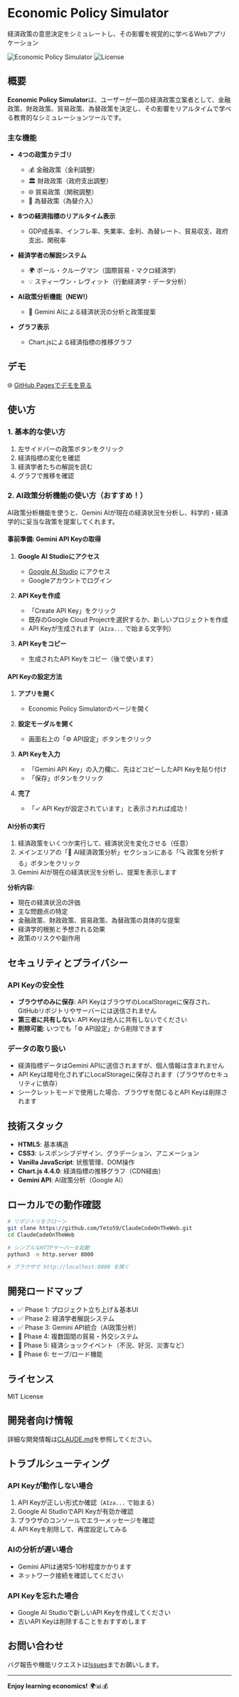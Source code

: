 # Economic Policy Simulator

経済政策の意思決定をシミュレートし、その影響を視覚的に学べるWebアプリケーション

![Economic Policy Simulator](https://img.shields.io/badge/Status-Active-brightgreen)
![License](https://img.shields.io/badge/License-MIT-blue)

## 概要

**Economic Policy Simulator**は、ユーザーが一国の経済政策立案者として、金融政策、財政政策、貿易政策、為替政策を決定し、その影響をリアルタイムで学べる教育的なシミュレーションツールです。

### 主な機能

- **4つの政策カテゴリ**
  - 💰 金融政策（金利調整）
  - 🏛️ 財政政策（政府支出調整）
  - 🌐 貿易政策（関税調整）
  - 💱 為替政策（為替介入）

- **8つの経済指標のリアルタイム表示**
  - GDP成長率、インフレ率、失業率、金利、為替レート、貿易収支、政府支出、関税率

- **経済学者の解説システム**
  - 🌍 ポール・クルーグマン（国際貿易・マクロ経済学）
  - 💡 スティーヴン・レヴィット（行動経済学・データ分析）

- **AI政策分析機能（NEW!）**
  - 🤖 Gemini AIによる経済状況の分析と政策提案

- **グラフ表示**
  - Chart.jsによる経済指標の推移グラフ

## デモ

🌐 [GitHub Pagesでデモを見る](https://teto59.github.io/ClaudeCodeOnTheWeb/)

## 使い方

### 1. 基本的な使い方

1. 左サイドバーの政策ボタンをクリック
2. 経済指標の変化を確認
3. 経済学者たちの解説を読む
4. グラフで推移を確認

### 2. AI政策分析機能の使い方（おすすめ！）

AI政策分析機能を使うと、Gemini AIが現在の経済状況を分析し、科学的・経済学的に妥当な政策を提案してくれます。

#### 事前準備: Gemini API Keyの取得

1. **Google AI Studioにアクセス**
   - [Google AI Studio](https://makersuite.google.com/app/apikey) にアクセス
   - Googleアカウントでログイン

2. **API Keyを作成**
   - 「Create API Key」をクリック
   - 既存のGoogle Cloud Projectを選択するか、新しいプロジェクトを作成
   - API Keyが生成されます（`AIza...` で始まる文字列）

3. **API Keyをコピー**
   - 生成されたAPI Keyをコピー（後で使います）

#### API Keyの設定方法

1. **アプリを開く**
   - Economic Policy Simulatorのページを開く

2. **設定モーダルを開く**
   - 画面右上の「⚙️ API設定」ボタンをクリック

3. **API Keyを入力**
   - 「Gemini API Key」の入力欄に、先ほどコピーしたAPI Keyを貼り付け
   - 「保存」ボタンをクリック

4. **完了**
   - 「✓ API Keyが設定されています」と表示されれば成功！

#### AI分析の実行

1. 経済政策をいくつか実行して、経済状況を変化させる（任意）
2. メインエリアの「🤖 AI経済政策分析」セクションにある「🔍 政策を分析する」ボタンをクリック
3. Gemini AIが現在の経済状況を分析し、提案を表示します

**分析内容:**
- 現在の経済状況の評価
- 主な問題点の特定
- 金融政策、財政政策、貿易政策、為替政策の具体的な提案
- 経済学的根拠と予想される効果
- 政策のリスクや副作用

## セキュリティとプライバシー

### API Keyの安全性

- **ブラウザのみに保存**: API KeyはブラウザのLocalStorageに保存され、GitHubリポジトリやサーバーには送信されません
- **第三者に共有しない**: API Keyは他人に共有しないでください
- **削除可能**: いつでも「⚙️ API設定」から削除できます

### データの取り扱い

- 経済指標データはGemini APIに送信されますが、個人情報は含まれません
- API Keyは暗号化されずにLocalStorageに保存されます（ブラウザのセキュリティに依存）
- シークレットモードで使用した場合、ブラウザを閉じるとAPI Keyは削除されます

## 技術スタック

- **HTML5**: 基本構造
- **CSS3**: レスポンシブデザイン、グラデーション、アニメーション
- **Vanilla JavaScript**: 状態管理、DOM操作
- **Chart.js 4.4.0**: 経済指標の推移グラフ（CDN経由）
- **Gemini API**: AI政策分析（Google AI）

## ローカルでの動作確認

```bash
# リポジトリをクローン
git clone https://github.com/Teto59/ClaudeCodeOnTheWeb.git
cd ClaudeCodeOnTheWeb

# シンプルなHTTPサーバーを起動
python3 -m http.server 8000

# ブラウザで http://localhost:8000 を開く
```

## 開発ロードマップ

- ✅ Phase 1: プロジェクト立ち上げ＆基本UI
- ✅ Phase 2: 経済学者解説システム
- ✅ Phase 3: Gemini API統合（AI政策分析）
- 🔲 Phase 4: 複数国間の貿易・外交システム
- 🔲 Phase 5: 経済ショックイベント（不況、好況、災害など）
- 🔲 Phase 6: セーブ/ロード機能

## ライセンス

MIT License

## 開発者向け情報

詳細な開発情報は[CLAUDE.md](./CLAUDE.md)を参照してください。

## トラブルシューティング

### API Keyが動作しない場合

1. API Keyが正しい形式か確認（`AIza...` で始まる）
2. Google AI StudioでAPI Keyが有効か確認
3. ブラウザのコンソールでエラーメッセージを確認
4. API Keyを削除して、再度設定してみる

### AIの分析が遅い場合

- Gemini APIは通常5-10秒程度かかります
- ネットワーク接続を確認してください

### API Keyを忘れた場合

- Google AI Studioで新しいAPI Keyを作成してください
- 古いAPI Keyは削除することをおすすめします

## お問い合わせ

バグ報告や機能リクエストは[Issues](https://github.com/Teto59/ClaudeCodeOnTheWeb/issues)までお願いします。

---

**Enjoy learning economics!** 🌍📊💰
